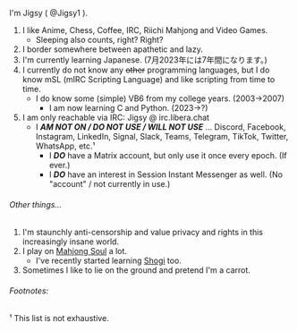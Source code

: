 I'm Jigsy ( @Jigsy1 ).

1. I like Anime, Chess, Coffee, IRC, Riichi Mahjong and Video Games.
   - Sleeping also counts, right? Right?
2. I border somewhere between apathetic and lazy.
3. I'm currently learning Japanese. (7月2023年には7年間になります。)
4. I currently do not know any ~~other~~ programming languages, but I do know mSL (mIRC Scripting Language) and like scripting from time to time.
   - I do know some (simple) VB6 from my college years. (2003->2007)
      - I am now learning C and Python. (2023->?)
5. I am only reachable via IRC: Jigsy @ irc.libera.chat
   - I ***AM NOT ON / DO NOT USE / WILL NOT USE*** ... Discord, Facebook, Instagram, LinkedIn, Signal, Slack, Teams, Telegram, TikTok, Twitter, WhatsApp, etc.¹
      - I ***DO*** have a Matrix account, but only use it once every epoch. (If ever.)
      - I ***DO*** have an interest in Session Instant Messenger as well. (No "account" / not currently in use.)

###### Other things...

1. I'm staunchly anti-censorship and value privacy and rights in this increasingly insane world.
2. I play on <a href="https://mahjongsoul.game.yo-star.com/" target="_blank" title="Mahjong Soul">Mahjong Soul</a> a lot.
   - I've recently started learning <a href="https://lishogi.org/" target="_blank" title="Lishogi">Shogi</a> too.
3. Sometimes I like to lie on the ground and pretend I'm a carrot.

###### Footnotes:

¹ This list is not exhaustive.

